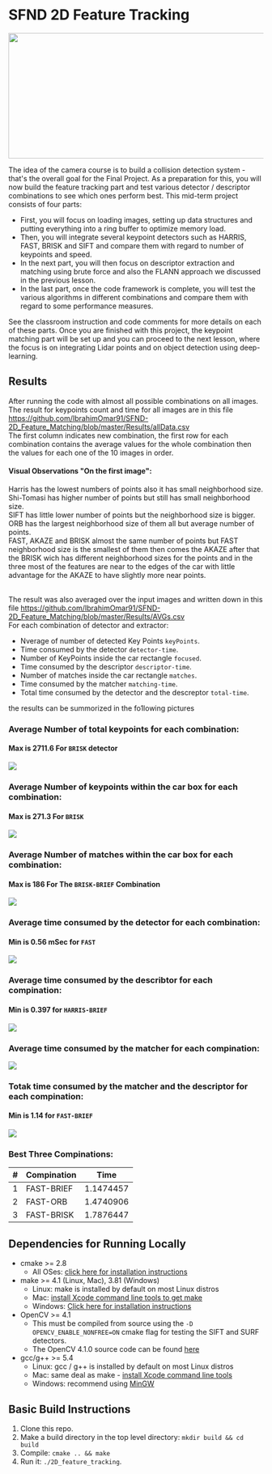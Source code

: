 # SFND 2D Feature Tracking

<img src="images/keypoints.png" width="820" height="248" />

The idea of the camera course is to build a collision detection system - that's the overall goal for the Final Project. As a preparation for this, you will now build the feature tracking part and test various detector / descriptor combinations to see which ones perform best. This mid-term project consists of four parts:

* First, you will focus on loading images, setting up data structures and putting everything into a ring buffer to optimize memory load. 
* Then, you will integrate several keypoint detectors such as HARRIS, FAST, BRISK and SIFT and compare them with regard to number of keypoints and speed. 
* In the next part, you will then focus on descriptor extraction and matching using brute force and also the FLANN approach we discussed in the previous lesson. 
* In the last part, once the code framework is complete, you will test the various algorithms in different combinations and compare them with regard to some performance measures. 

See the classroom instruction and code comments for more details on each of these parts. Once you are finished with this project, the keypoint matching part will be set up and you can proceed to the next lesson, where the focus is on integrating Lidar points and on object detection using deep-learning. 

## Results
After running the code with almost all possible combinations on all images.
<br>The result for keypoints count and time for all images are in this file https://github.com/IbrahimOmar91/SFND-2D_Feature_Matching/blob/master/Results/allData.csv
<br>The first column indicates new combination, the first row for each combination contains the average values for the whole combination then the values for each one of the 10 images in order.
#### Visual Observations "On the first image":
Harris has the lowest numbers of points also it has small neighborhood size.
<br>Shi-Tomasi has higher number of points but still has small neighborhood size.
<br>SIFT has little lower number of points but the neighborhood size is bigger.
<br>ORB has the largest neighborhood size of them all but average number of points.
<br>FAST, AKAZE and BRISK almost the same number of points but FAST neighborhood size is the smallest of them then comes the AKAZE after that the BRISK wich has different neighborhood sizes for the points and in the three most of the features are near to the edges of the car with little advantage for the AKAZE to have slightly more near points.

<br>The result was also averaged over the input images and written down in this file https://github.com/IbrahimOmar91/SFND-2D_Feature_Matching/blob/master/Results/AVGs.csv
<br>For each combination of detector and extractor:
* Nverage of number of detected Key Points `keyPoints`.
* Time consumed by the detector `detector-time`.
* Number of KeyPoints inside the car rectangle `focused`.
* Time consumed by the descriptor `descriptor-time`.
* Number of matches inside the car rectangle `matches`.
* Time consumed by the matcher `matching-time`.
* Total time consumed by the detector and the descreptor `total-time`.

the results can be summorized in the fo1lowing pictures 
### Average Number of total keypoints for each combination:
#### Max is 2711.6 For `BRISK` detector
<img src="Results/001keypoints.PNG" />

### Average Number of keypoints within the car box for each combination:
#### Max is 271.3 For `BRISK`
<img src="Results/002focusedPoints.PNG" />

### Average Number of matches within the car box for each combination:
#### Max is 186 For The `BRISK-BRIEF` Combination
<img src="Results/003matches.PNG" />

### Average time consumed by the detector for each combination:
#### Min is 0.56 mSec for `FAST`
<img src="Results/004detectorTime.PNG" />

### Average time consumed by the describtor for each compination:
#### Min is 0.397 for `HARRIS-BRIEF`
<img src="Results/005descriptorTime.PNG" />

### Average time consumed by the matcher for each compination:
<img src="Results/006matchingTime.PNG" />

### Totak time consumed by the matcher and the descriptor for each compination:
#### Min is 1.14 for `FAST-BRIEF`
<img src="Results/007overallTime.PNG" />

### Best Three Compinations:
|#|Compination | Time |
|-|-----------|-----------|
|1|FAST-BRIEF | 1.1474457|
|2|FAST-ORB | 1.4740906|
|3|FAST-BRISK | 1.7876447|



## Dependencies for Running Locally
* cmake >= 2.8
  * All OSes: [click here for installation instructions](https://cmake.org/install/)
* make >= 4.1 (Linux, Mac), 3.81 (Windows)
  * Linux: make is installed by default on most Linux distros
  * Mac: [install Xcode command line tools to get make](https://developer.apple.com/xcode/features/)
  * Windows: [Click here for installation instructions](http://gnuwin32.sourceforge.net/packages/make.htm)
* OpenCV >= 4.1
  * This must be compiled from source using the `-D OPENCV_ENABLE_NONFREE=ON` cmake flag for testing the SIFT and SURF detectors.
  * The OpenCV 4.1.0 source code can be found [here](https://github.com/opencv/opencv/tree/4.1.0)
* gcc/g++ >= 5.4
  * Linux: gcc / g++ is installed by default on most Linux distros
  * Mac: same deal as make - [install Xcode command line tools](https://developer.apple.com/xcode/features/)
  * Windows: recommend using [MinGW](http://www.mingw.org/)

## Basic Build Instructions

1. Clone this repo.
2. Make a build directory in the top level directory: `mkdir build && cd build`
3. Compile: `cmake .. && make`
4. Run it: `./2D_feature_tracking`.
